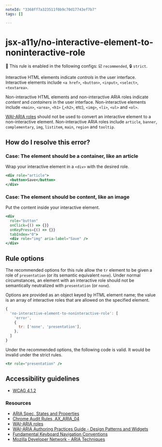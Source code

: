 ```yaml
---
noteId: "3368ff7a323511f0b9c70d17743ef7b7"
tags: []

---
```


# jsx-a11y/no-interactive-element-to-noninteractive-role

💼 This rule is enabled in the following configs: ☑️ `recommended`, 🔒 `strict`.

<!-- end auto-generated rule header -->

Interactive HTML elements indicate _controls_ in the user interface. Interactive elements include `<a href>`, `<button>`, `<input>`, `<select>`, `<textarea>`.

Non-interactive HTML elements and non-interactive ARIA roles indicate _content_ and _containers_ in the user interface. Non-interactive elements include `<main>`, `<area>`, `<h1>` (,`<h2>`, etc), `<img>`, `<li>`, `<ul>` and `<ol>`.

[WAI-ARIA roles](https://www.w3.org/TR/wai-aria-1.1/#usage_intro) should not be used to convert an interactive element to a non-interactive element. Non-interactive ARIA roles include `article`, `banner`, `complementary`, `img`, `listitem`, `main`, `region` and `tooltip`.

## How do I resolve this error?

### Case: The element should be a container, like an article

Wrap your interactive element in a `<div>` with the desired role.

```jsx
<div role="article">
  <button>Save</button>
</div>
```

### Case: The element should be content, like an image

Put the content inside your interactive element.

```jsx
<div
  role="button"
  onClick={() => {}}
  onKeyPress={() => {}}
  tabIndex="0">
  <div role="img" aria-label="Save" />
</div>
```

## Rule options

The recommended options for this rule allow the `tr` element to be given a role of `presentation` (or its semantic equivalent `none`). Under normal circumstances, an element with an interactive role should not be semantically neutralized with `presentation` (or `none`).

Options are provided as an object keyed by HTML element name; the value is an array of interactive roles that are allowed on the specified element.

```js
{
  'no-interactive-element-to-noninteractive-role': [
    'error',
    {
      tr: ['none', 'presentation'],
    },
  ]
}
```

Under the recommended options, the following code is valid. It would be invalid under the strict rules.

```jsx
<tr role="presentation" />
```

## Accessibility guidelines

- [WCAG 4.1.2](https://www.w3.org/WAI/WCAG21/Understanding/name-role-value)

### Resources

- [ARIA Spec, States and Properties](https://www.w3.org/TR/wai-aria/#states_and_properties)
- [Chrome Audit Rules, AX_ARIA_04](https://github.com/GoogleChrome/accessibility-developer-tools/wiki/Audit-Rules#ax_aria_04)
- [WAI-ARIA roles](https://www.w3.org/TR/wai-aria-1.1/#usage_intro)
- [WAI-ARIA Authoring Practices Guide - Design Patterns and Widgets](https://www.w3.org/TR/wai-aria-practices-1.1/#aria_ex)
- [Fundamental Keyboard Navigation Conventions](https://www.w3.org/TR/wai-aria-practices-1.1/#kbd_generalnav)
- [Mozilla Developer Network - ARIA Techniques](https://developer.mozilla.org/en-US/docs/Web/Accessibility/ARIA/ARIA_Techniques/Using_the_button_role#Keyboard_and_focus)
